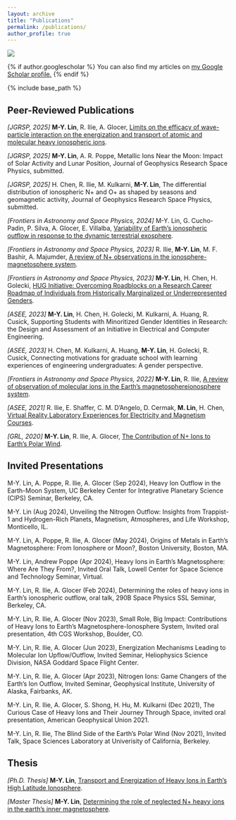 ```yaml
---
layout: archive
title: "Publications"
permalink: /publications/
author_profile: true
---
```


![](../images/7iPWOM_banner.png)

{% if author.googlescholar %}
  You can also find my articles on <u><a href="{{author.googlescholar}}">my Google Scholar profile</a>.</u>
{% endif %}

{% include base_path %}

## Peer-Reviewed Publications

_[JGRSP, 2025]_ **M-Y. Lin**, R. Ilie, A. Glocer, [Limits on the efficacy of wave-particle interaction on the energization and transport of atomic and molecular heavy ionospheric ions](https://doi.org/10.1029/2024JA033523).

_[JGRSP, 2025]_ **M-Y. Lin**, A. R. Poppe, Metallic Ions Near the Moon: Impact of Solar Activity and Lunar Position, Journal of Geophysics Research Space Physics, submitted.

_[JGRSP, 2025]_ H. Chen, R. Ilie, M. Kulkarni, **M-Y. Lin**, The differential distribution of ionospheric N+ and O+ as shaped by seasons and geomagnetic activity, Journal of Geophysics Research Space Physics, submitted.

_[Frontiers in Astronomy and Space Physics, 2024]_ M-Y. Lin, G. Cucho-Padin, P. Silva, A. Glocer, E. Villalba, [Variability of Earth’s ionospheric outflow in response to the dynamic terrestrial exosphere](https://doi.org/10.3389/fspas.2024.1462957).

_[Frontiers in Astronomy and Space Physics, 2023]_ R. Ilie, **M-Y. Lin**, M. F. Bashir, A. Majumder, [A review of N+ observations in the
ionosphere-magnetosphere system](https://doi.org/10.3389/fspas.2023.1224659).

_[Frontiers in Astronomy and Space Physics, 2023]_ **M-Y. Lin**, H. Chen, H. Golecki, [HUG Initiative: Overcoming Roadblocks on a Research Career Roadmap of Individuals from Historically Marginalized or Underrepresented Genders](https://doi.org/10.3389/fspas.2023.1134327).

_[ASEE, 2023]_ **M-Y. Lin**, H. Chen, H. Golecki, M. Kulkarni, A. Huang, R. Cusick, Supporting Students with Minoritized Gender Identities in Research: the Design and Assessment of an Initiative in Electrical and Computer Engineering.

_[ASEE, 2023]_ H. Chen, M. Kulkarni, A. Huang, **M-Y. Lin**, H. Golecki, R. Cusick, Connecting motivations for graduate school with learning experiences of engineering undergraduates: A gender perspective.

_[Frontiers in Astronomy and Space Physics, 2022]_ **M-Y. Lin**, R. Ilie, [A review of observation of molecular ions in the Earth’s magnetosphereionosphere system](https://doi.org/10.3389/fspas.2021.745357).

_[ASEE, 2021]_ R. Ilie, E. Shaffer, C. M. D’Angelo, D. Cermak, **M. Lin**, H. Chen, [Virtual Reality Laboratory Experiences for Electricity and Magnetism Courses](https://yilerat19.github.io/publication/2021-ilie-VR).

_[GRL, 2020]_ **M-Y. Lin**, R. Ilie, A. Glocer, [The Contribution of N+ Ions to Earth’s Polar Wind](https://yilerat19.github.io/publication/2020-lin-2020GL089321).

## Invited Presentations

M-Y. Lin, A. Poppe, R. Ilie, A. Glocer (Sep 2024), Heavy Ion Outflow in the Earth-Moon System, UC Berkeley Center for Integrative Planetary Science (CIPS) Seminar, Berkeley, CA. 

M-Y. Lin (Aug 2024), Unveiling the Nitrogen Outflow: Insights from Trappist-1 and Hydrogen-Rich Planets, Magnetism, Atmospheres, and Life Workshop, Monticello, IL.

M-Y. Lin, A. Poppe, R. Ilie, A. Glocer (May 2024), Origins of Metals in Earth’s Magnetosphere: From Ionosphere or Moon?, Boston University, Boston, MA.

M-Y. Lin, Andrew Poppe (Apr 2024), Heavy Ions in Earth’s Magnetosphere: Where Are They From?, Invited Oral Talk, Lowell Center for Space Science and Technology Seminar, Virtual.

M-Y. Lin, R. Ilie, A. Glocer (Feb 2024), Determining the roles of heavy ions in Earth’s ionospheric outflow, oral talk, 290B Space Physics SSL Seminar, Berkeley, CA.

M-Y. Lin, R. Ilie, A. Glocer (Nov 2023), Small Role, Big Impact: Contributions of Heavy Ions to Earth’s Magnetosphere-Ionosphere System, Invited oral presentation, 4th CGS Workshop, Boulder, CO.

M-Y. Lin, R. Ilie, A. Glocer (Jun 2023), Energization Mechanisms Leading to Molecular Ion Upflow/Outflow, Invited Seminar, Heliophysics Science Division, NASA Goddard Space Flight Center.

M-Y. Lin, R. Ilie, A. Glocer (Apr 2023), Nitrogen Ions: Game Changers of the Earth’s Ion Outflow, Invited Seminar, Geophysical Institute, University of Alaska, Fairbanks, AK.

M-Y. Lin, R. Ilie, A. Glocer, S. Shong, H. Hu, M. Kulkarni (Dec 2021), The Curious Case of Heavy Ions and Their Journey Through Space, invited oral presentation, American Geophysical Union 2021.

M-Y. Lin, R. Ilie, The Blind Side of the Earth’s Polar Wind (Nov 2021), Invited Talk, Space Sciences Laboratory at Univerisity of California, Berkeley.


## Thesis

_[Ph.D. Thesis]_ **M-Y. Lin**, [Transport and Energization of Heavy Ions in Earth’s High Latitude Ionosphere](https://www.ideals.illinois.edu/items/129154).

_[Master Thesis]_ **M-Y. Lin**, [Determining the role of neglected N+ heavy ions in the earth’s inner magnetosphere](https://yilerat19.github.io/publication/2019-lin-masterthesis).


<!---
% for post in site.publications reversed %}
  {% include archive-single.html %}
% endfor %
-->
